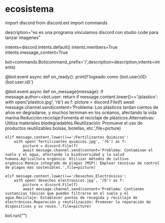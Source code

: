 # ecosistema
import discord
from discord.ext import commands

description="es es una programa vinculamos discord con studio code para lanzar imagenes"

intents=discord.Intents.default()
intents.members=True
intents.message_content=True

bot=commands.Bot(command_prefix='/',description=description,intents=intents)


@bot.event
async def on_ready():
    print(f'logeado como {bot.user}(ID: {bot.user.id}')

@bot.event
async def on_message(message):
    if message.author==bot.user:
        return
    if message.content.lower()=='/plastico':
        with open('plastico.jpg', 'rb') as f:
            picture = discord.File(f)
            await message.channel.send(content='Problema: Los plásticos tardan cientos de años en degradarse, y muchos terminan en los océanos, afectando la vida marina.Reducción:reciclaje:Fomenta el reciclaje de plásticos.Alternativas: Utiliza materiales biodegradables.Reutilización: Promueve el uso de productos reutilizables bolsas, botellas, etc.',file=picture)
    
    elif message.content.lower()=='/Fertilizantes_Quimicos':
        with open('fertilizantes quimicos.jpg', 'rb') as f:
            picture = discord.File(f)
            await message.channel.send(content='Problema: Contaminan el suelo y el agua, afectando la biodiversidad y la salud humana.Agricultura orgánica: Utilizar métodos de cultivo orgánico.Manejo integrado de plagas (MIP): Emplear técnicas de control de plagas más sostenibles.',file=picture)
    
    elif message.content.lower()=='/Desechos_Electrónicos':
        with open('desechos electronicos.jpg', 'rb') as f:
            picture = discord.File(f)
            await message.channel.send(content='Problema: Contienen sustancias tóxicas que pueden filtrarse en el suelo y el agua.Reciclaje: Establecer puntos de recogida y reciclaje de electrónicos.Reparación y reutilización: Promover la reparación de dispositivos y su reuso.',file=picture)

bot.run("")

